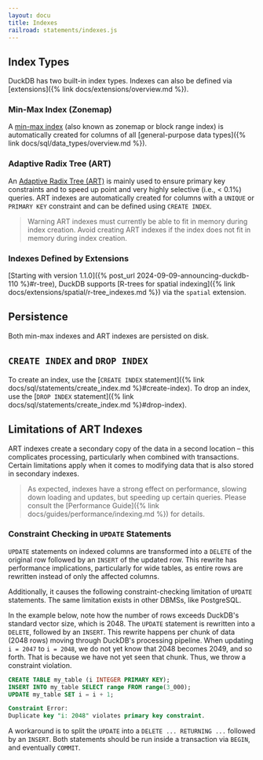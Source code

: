 ```yaml
---
layout: docu
title: Indexes
railroad: statements/indexes.js
---
```


## Index Types

DuckDB has two built-in index types. Indexes can also be defined via [extensions]({% link docs/extensions/overview.md %}).

### Min-Max Index (Zonemap)

A [min-max index](https://en.wikipedia.org/wiki/Block_Range_Index) (also known as zonemap or block range index) is automatically created for columns of all [general-purpose data types]({% link docs/sql/data_types/overview.md %}).

### Adaptive Radix Tree (ART)

An [Adaptive Radix Tree (ART)](https://db.in.tum.de/~leis/papers/ART.pdf) is mainly used to ensure primary key constraints and to speed up point and very highly selective (i.e., < 0.1%) queries. ART indexes are automatically created for columns with a `UNIQUE` or `PRIMARY KEY` constraint and can be defined using `CREATE INDEX`.

> Warning ART indexes must currently be able to fit in memory during index creation. Avoid creating ART indexes if the index does not fit in memory during index creation.

### Indexes Defined by Extensions

[Starting with version 1.1.0]({% post_url 2024-09-09-announcing-duckdb-110 %}#r-tree), DuckDB supports [R-trees for spatial indexing]({% link docs/extensions/spatial/r-tree_indexes.md %}) via the `spatial` extension.

## Persistence

Both min-max indexes and ART indexes are persisted on disk.

## `CREATE INDEX` and `DROP INDEX`

To create an index, use the [`CREATE INDEX` statement]({% link docs/sql/statements/create_index.md %}#create-index).
To drop an index, use the [`DROP INDEX` statement]({% link docs/sql/statements/create_index.md %}#drop-index).

## Limitations of ART Indexes

ART indexes create a secondary copy of the data in a second location – this complicates processing, particularly when combined with transactions. Certain limitations apply when it comes to modifying data that is also stored in secondary indexes.

> As expected, indexes have a strong effect on performance, slowing down loading and updates, but speeding up certain queries. Please consult the [Performance Guide]({% link docs/guides/performance/indexing.md %}) for details.

### Constraint Checking in `UPDATE` Statements

`UPDATE` statements on indexed columns are transformed into a `DELETE` of the original row followed by an `INSERT` of the updated row.
This rewrite has performance implications, particularly for wide tables, as entire rows are rewritten instead of only the affected columns.

Additionally, it causes the following constraint-checking limitation of `UPDATE` statements. The same limitation exists in other DBMSs, like PostgreSQL.

In the example below, note how the number of rows exceeds DuckDB's standard vector size, which is 2048.
The `UPDATE` statement is rewritten into a `DELETE`, followed by an `INSERT`.
This rewrite happens per chunk of data (2048 rows) moving through DuckDB's processing pipeline.
When updating `i = 2047` to `i = 2048`, we do not yet know that 2048 becomes 2049, and so forth.
That is because we have not yet seen that chunk.
Thus, we throw a constraint violation.

```sql
CREATE TABLE my_table (i INTEGER PRIMARY KEY);
INSERT INTO my_table SELECT range FROM range(3_000);
UPDATE my_table SET i = i + 1;
```

```sql
Constraint Error:
Duplicate key "i: 2048" violates primary key constraint.
```

A workaround is to split the `UPDATE` into a `DELETE ... RETURNING ...` followed by an `INSERT`.
Both statements should be run inside a transaction via `BEGIN`, and eventually `COMMIT`.
